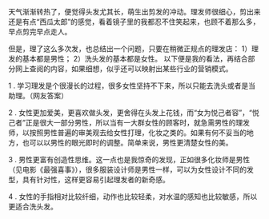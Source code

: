 天气渐渐转热了，便觉得头发尤其长，萌生出剪发的冲动。理发师很细心，剪出来还是有点“西瓜太郎”的感觉，看着镜子里的我都忍不住笑起来，也顾不着那么多，早点剪完早点走人。

但是，理了这么多次发，也总结出一个问题，只要在稍微正规点的理发店：
1）理发的基本都是男性；
2）洗头发的基本都是女性。
以下便是我的看法，再结合部分网上查阅的内容，如果细想，似乎还可以映射出某些行业的营销模式。

1 . 学习理发是个很漫长的过程，很多女性坚持不下来，所以只能去洗头或者是当助理。（网友答案）

2 . 女性更加爱美，更喜欢做头发，更舍得在头发上花钱，而“女为悦己者容”，“悦己者”正是很大一部分男性，所以当有一大群女性的顾客时，就急需男性的理发师，以按照男性普遍的审美观去给女性打理，化妆之类的。如果有何不妥当的地方，也可以以男性的眼光即时的调整。简单来说，男性更清楚女性的美。

3 . 男性更富有创造性思维。这一点也是我惊奇的发现，正如很多化妆师是男性（见电影《最强喜事》），很多服装设计师是男性一样，可以为女性设计不同的发型，具有针对性，这样更容易引起理发者的新奇感。

4 . 女性的手指相对比较纤细，动作也比较轻柔，对水温的感知也比较敏感，所以更适合洗头发。